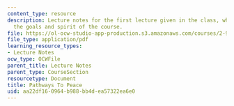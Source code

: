 ```yaml
---
content_type: resource
description: Lecture notes for the first lecture given in the class, which captures
  the goals and spirit of the course.
file: https://ol-ocw-studio-app-production.s3.amazonaws.com/courses/2-993-designing-paths-to-peace-fall-2002/aa22df160964b988bb4dea57322ea6e0_pathways_course_outline.pdf
file_type: application/pdf
learning_resource_types:
- Lecture Notes
ocw_type: OCWFile
parent_title: Lecture Notes
parent_type: CourseSection
resourcetype: Document
title: Pathways To Peace
uid: aa22df16-0964-b988-bb4d-ea57322ea6e0
---
```

